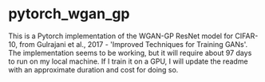 # pytorch_wgan_gp

This is a Pytorch implementation of the WGAN-GP ResNet model for CIFAR-10, from Gulrajani et al., 2017 - 'Improved Techniques for Training GANs'.
The implementation seems to be working, but it will require about 97 days to run on my local machine. If I train it on a GPU, I will update the readme 
with an approximate duration and cost for doing so.

